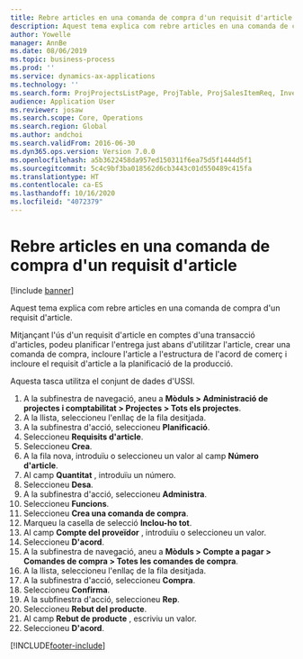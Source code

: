 ```yaml
---
title: Rebre articles en una comanda de compra d'un requisit d'article
description: Aquest tema explica com rebre articles en una comanda de compra d'un requisit d'article.
author: Yowelle
manager: AnnBe
ms.date: 08/06/2019
ms.topic: business-process
ms.prod: ''
ms.service: dynamics-ax-applications
ms.technology: ''
ms.search.form: ProjProjectsListPage, ProjTable, ProjSalesItemReq, InventItemIdLookupSimple, PurchCreateFromSalesOrder, VendAccountItemLookup, PurchTable, PurchEditLines
audience: Application User
ms.reviewer: josaw
ms.search.scope: Core, Operations
ms.search.region: Global
ms.author: andchoi
ms.search.validFrom: 2016-06-30
ms.dyn365.ops.version: Version 7.0.0
ms.openlocfilehash: a5b3622458da957ed150311f6ea75d5f1444d5f1
ms.sourcegitcommit: 5c4c9bf3ba018562d6cb3443c01d550489c415fa
ms.translationtype: HT
ms.contentlocale: ca-ES
ms.lasthandoff: 10/16/2020
ms.locfileid: "4072379"
---
```

# <a name="receive-items-on-purchase-order-from-item-requirement"></a>Rebre articles en una comanda de compra d'un requisit d'article

[!include [banner](../../includes/banner.md)]

Aquest tema explica com rebre articles en una comanda de compra d'un requisit d'article.

Mitjançant l'ús d'un requisit d'article en comptes d'una transacció d'articles, podeu planificar l'entrega just abans d'utilitzar l'article, crear una comanda de compra, incloure l'article a l'estructura de l'acord de comerç i incloure el requisit d'article a la planificació de la producció. 

Aquesta tasca utilitza el conjunt de dades d'USSI.

1. A la subfinestra de navegació, aneu a **Mòduls > Administració de projectes i comptabilitat > Projectes > Tots els projectes**.
2. A la llista, seleccioneu l'enllaç de la fila desitjada.
3. A la subfinestra d'acció, seleccioneu **Planificació**.
4. Seleccioneu **Requisits d'article**.
5. Seleccioneu **Crea**.
6. A la fila nova, introduïu o seleccioneu un valor al camp **Número d'article**.
7. Al camp **Quantitat** , introduïu un número.
8. Seleccioneu **Desa**.
9. A la subfinestra d'acció, seleccioneu **Administra**.
10. Seleccioneu **Funcions**.
11. Seleccioneu **Crea una comanda de compra**.
12. Marqueu la casella de selecció **Inclou-ho tot**.
13. Al camp **Compte del proveïdor** , introduïu o seleccioneu un valor.
14. Seleccioneu **D'acord**.
15. A la subfinestra de navegació, aneu a **Mòduls > Compte a pagar > Comandes de compra > Totes les comandes de compra**.
16. A la llista, seleccioneu l'enllaç de la fila desitjada.
17. A la subfinestra d'acció, seleccioneu **Compra**.
18. Seleccioneu **Confirma**.
19. A la subfinestra d'acció, seleccioneu **Rep**.
20. Seleccioneu **Rebut del producte**.
21. Al camp **Rebut de producte** , escriviu un valor.
22. Seleccioneu **D'acord**.



[!INCLUDE[footer-include](../../includes/footer-banner.md)]